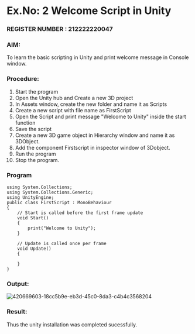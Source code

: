 # Ex.No: 2  Welcome Script in Unity                                                                          
### REGISTER NUMBER : 212222220047
### AIM: 
 To learn the basic scripting in Unity and print welcome message in Console window. 
### Procedure:
1. Start the program
2. Open the Unity hub and Create a new 3D project
3. In Assets window, create the new folder and name it as Scripts
4. Create a new script with file name as FirstScript
5. Open the Script and print message "Welcome to Unity" inside the start function
6. Save the script
7. Create a new 3D game object in Hierarchy window and name it as 3DObject.
8. Add the component Firstscript in inspector window of 3Dobject.
9. Run the program
10. Stop the program.
### Program 
```
using System.Collections;
using System.Collections.Generic;
using UnityEngine;
public class FirstScript : MonoBehaviour
{
    // Start is called before the first frame update
    void Start()
    {
        print("Welcome to Unity");
    }

    // Update is called once per frame
    void Update()
    {
        
    }
}
```
### Output:

![420669603-18cc5b9e-eb3d-45c0-8da3-c4b4c3568204](https://github.com/user-attachments/assets/b9f9cdfd-a71c-4765-9030-35adf6a5cd5c)




### Result:
Thus the unity installation was completed sucessfully.
